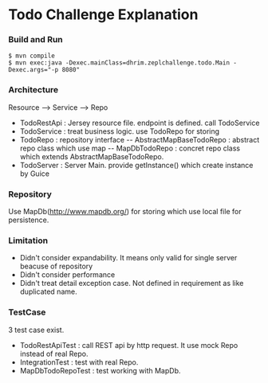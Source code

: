 Todo Challenge Explanation
=========================

### Build and Run
```
$ mvn compile
$ mvn exec:java -Dexec.mainClass=dhrim.zeplchallenge.todo.Main -Dexec.args="-p 8080"
```

### Architecture
Resource -->  Service --> Repo
  - TodoRestApi : Jersey resource file. endpoint is defined. call TodoService
  - TodoService : treat business logic. use TodoRepo for storing
  - TodoRepo : repository interface
  -- AbstractMapBaseTodoRepo : abstract repo class which use map
  -- MapDbTodoRepo : concret repo class which extends AbstractMapBaseTodoRepo.
  - TodoServer : Server Main. provide getInstance() which create instance by Guice

### Repository
Use MapDb(http://www.mapdb.org/) for storing which use local file for persistence.

### Limitation
- Didn't consider expandability. It means only valid for single server beacuse of repository
- Didn't consider performance
- Didn't treat detail exception case. Not defined in requirement as like duplicated name.

### TestCase
3 test case exist.
- TodoRestApiTest : call REST api by http request. It use mock Repo instead of real Repo.
- IntegrationTest : test with real Repo.
- MapDbTodoRepoTest : test working with MapDb.

